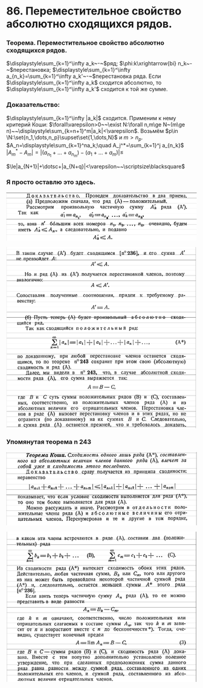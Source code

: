 # 86. Переместительное свойство абсолютно сходящихся рядов.

### Теорема. Переместительное свойство абсолютно сходящихся рядов.
$\displaystyle\sum_{k=1}^\infty a_k~-~$ряд; $\phi:k\xrightarrow{bi} n_k~-~$перестановка;
$\displaystyle\sum_{k=1}^\infty a_{n_k}=\sum_{k=1}^\infty a_k'~-~$перестановка ряда.
Если $\displaystyle\sum_{k=1}^\infty a_k$ сходится абсолютно, то $\displaystyle\sum_{k=1}^\infty a_k'$ сходится к той же сумме.

### Доказательство:
$\displaystyle\sum_{k=1}^\infty |a_k|$ сходится. Применим к нему критерий Коши:
$\forall\varepsilon>0~~\exist N:\forall n,m\ge N~(m\ge n)~~\displaystyle\sum_{k=n+1}^m|a_k|<\varepsilon$.
Возьмём $p\in \N:\set{n_1,\dots,n_p}\supset\set{1,\dots,N}$ и $m > n_p$.
$A_n=\displaystyle\sum_{k=1}^na_k;\quad A_j^*=\sum_{k=1}^j a_{n_k}$
$|A_m^*-A_m|=|(a_{n_1}+\dotsc+a_{n_m})-(a_1+\dotsc+a_m)|\le$

$\le|a_{N+1}|+\dotsc+|a_{N+q}|<\varepsilon~~\scriptsize\blacksquare$

### Я просто оставлю это здесь.

![Untitled](sem2/notes/analysis/exam/86/Untitled.png)

![Untitled](sem2/notes/analysis/exam/86/Untitled%201.png)

### Упомянутая теорема n 243

![Untitled](sem2/notes/analysis/exam/86/Untitled%202.png)

![Untitled](sem2/notes/analysis/exam/86/Untitled%203.png)